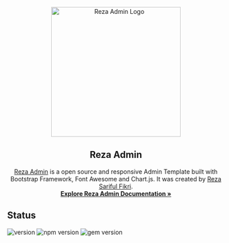 <p align="center">
  <a href="https://rezafikkri.github.io/Reza-Admin/" target="_blank" title="Reza Admin"><img alt="Reza Admin Logo" src="https://rezafikkri.github.io/Reza-Admin/dist/img/Reza_Admin.svg" width="300"></a>
</p>

<h2 align="center">Reza Admin</h2>

<p align="center">
  <a href="https://rezafikkri.github.io/Reza-Admin/" target="_blank" title="Reza Admin">Reza Admin</a> is a open source and responsive Admin Template built with Bootstrap Framework, Font Awesome and Chart.js. It was created by <a href="https://twitter.com/fikkrireza" target="_blank">Reza Sariful Fikri</a>.<br><a title="Documentation" href="https://rezafikkri.github.io/Reza-Admin/docs" target="_blank"><strong>Explore Reza Admin Documentation &raquo;</strong></a>
</p>

## Status
![version](https://img.shields.io/badge/version-1.0%20beta-blue) ![npm version](https://img.shields.io/badge/npm-6.14.7-brightgreen) ![gem version](https://img.shields.io/badge/gem-3.1.4-brightgreen)
